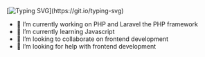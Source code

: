 
[![Typing SVG](https://readme-typing-svg.herokuapp.com/?lines=+Hi+there+👋;Álisson+Marques+Miquelace;Web+developer;)](https://git.io/typing-svg)


- 🔭 I’m currently working on PHP and Laravel the PHP framework
- 🌱 I’m currently learning Javascript
- 👯 I’m looking to collaborate on frontend development
- 🤔 I’m looking for help with frontend development



